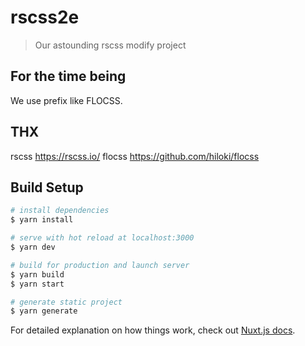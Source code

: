 # rscss2e

> Our astounding rscss modify project

## For the time being

We use prefix like FLOCSS.

## THX

rscss https://rscss.io/
flocss https://github.com/hiloki/flocss

## Build Setup

```bash
# install dependencies
$ yarn install

# serve with hot reload at localhost:3000
$ yarn dev

# build for production and launch server
$ yarn build
$ yarn start

# generate static project
$ yarn generate
```

For detailed explanation on how things work, check out [Nuxt.js docs](https://nuxtjs.org).
